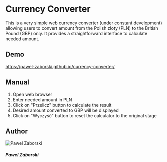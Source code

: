# Currency Converter

This is a very simple web currency converter (under constant development) allowing users to convert
amount from the Polish złoty (PLN) to the British Pound (GBP) only. It provides a straightforward interface
to calculate needed amount.

## Demo

https://pawel-zaborski.github.io/currency-converter/

## Manual

1. Open web browser
2. Enter needed amount in PLN
3. Click on "Przelicz" button to calculate the result
4. Desired amount converted to GBP will be displayed
5. Click on "Wyczyść" button to reset the calculator to the original stage

## Author

![Pawel Zaborski](https://github.com/Pawel-Zaborski/currency-converter/blob/main/img/I1.jpg)

##### Pawel Zaborski
